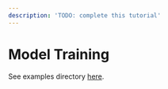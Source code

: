 ```yaml
---
description: 'TODO: complete this tutorial'
---
```


# Model Training

See examples directory [here](https://github.com/stitchfix/hamilton/tree/main/examples/model\_examples).
